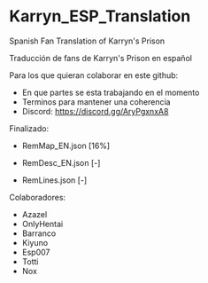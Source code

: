 # Karryn_ESP_Translation

Spanish Fan Translation of Karryn's Prison

Traducción de fans de Karryn's Prison en español

Para los que quieran colaborar en este github:
  - En que partes se esta trabajando en el momento
  - Terminos para mantener una coherencia
  - Discord: https://discord.gg/AryPgxnxA8

Finalizado:
  - RemMap_EN.json [16%]

  - RemDesc_EN.json [-]

  - RemLines.json [-]
  
Colaboradores:
  - Azazel
  - OnlyHentai
  - Barranco
  - Kiyuno
  - Esp007
  - Totti
  - Nox
